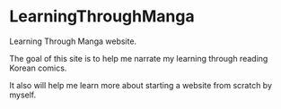 # LearningThroughManga
Learning Through Manga website.

The goal of this site is to help me narrate my learning through reading Korean comics.

It also will help me learn more about starting a website from scratch by myself.
